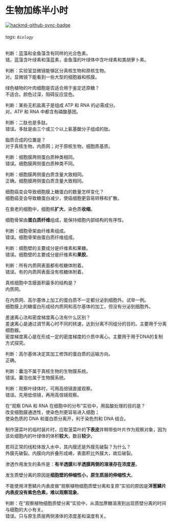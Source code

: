 # 生物加练半小时

[![hackmd-github-sync-badge](https://hackmd.io/pnGWVa__RLmJsp7lRCmaBg/badge)](https://hackmd.io/pnGWVa__RLmJsp7lRCmaBg)

###### tags: `Biology`

判断：蓝藻和金鱼藻含有同样的光合色素。  
错。蓝藻含叶绿素和藻蓝素，金鱼藻的叶绿体中含叶绿素和类胡萝卜素。

判断：实验室显微镜能够区分真核生物和原核生物。  
对。显微镜下能看到一些大型的细胞器和核膜。

绿色植物的叶肉细胞是否适合用于鉴定还原糖？  
不适合。颜色过深，阻碍反应显色。

判断：某些无机盐离子是组成 ATP 和 RNA 的必需成分。  
对。ATP 和 RNA 中都含有磷酸基团。

判断：二肽也是多肽。  
错误。多肽是由三个或三个以上氨基酸分子组成的肽。

脂质合成的位置是？  
对于真核生物，内质网；对于原核生物，细胞质基质。

判断：细胞膜两侧蛋白质种类相同。  
错误。细胞膜两侧蛋白质种类不同。

判断：细胞膜两侧蛋白质含量大致相同。  
正确。细胞膜两侧蛋白质含量大致相同。

细胞癌变会导致细胞膜上糖蛋白的数量怎样变化？  
细胞癌变会导致糖蛋白减少，使癌细胞更容易转移和扩散。

在衰老的细胞中，细胞核**扩大**，染色质**收缩**。

细胞骨架由**蛋白质纤维**组成，能保持细胞内部结构的有序性。

判断：细胞骨架由纤维素组成。  
错误。细胞骨架由蛋白质纤维组成。

判断：细胞壁的主要成分是纤维素和果糖。  
错误。细胞壁的主要成分是纤维素和**果胶**。

判断：所有内质网表面都有核糖体附着。  
错误。有的内质网表面没有核糖体附着。

真核细胞中含膜面积最多的结构是？  
内质网。

在内质网、高尔基体上加工的蛋白质不一定都分泌到细胞外。试举一例。  
细胞膜上的糖蛋白形成经内质网和高尔基体的加工，但没有分泌到细胞外。

差速离心法和密度梯度离心法有什么区别？  
差速离心是通过调节离心时不同的转速，达到分离不同组分的目的。主要用于分离细胞器。  
密度梯度离心是在形成一定的密度梯度的介质中离心。主要用于用于DNA的复制方式探究。

判断：高尔基体决定其加工修饰的蛋白质的运输方向。  
正确。

判断：囊泡不属于真核生物的生物膜系统。  
错误。囊泡也属于生物膜系统。

判断：观察叶绿体时，可用高倍镜直接观察。  
错误。先用低倍镜，再用高倍镜观察。

在“观察 DNA 和 RNA 在细胞中的分布”实验中，用盐酸处理的目的是？  
改变细胞膜通透性，使染色剂更容易进入细胞；  
使染色质的 DNA 和蛋白质分离开，利于染色剂和 DNA 结合。

制作菠菜叶的临时装片时，应取菠菜叶的**下表皮**并稍带些叶片作为观察对象，因为该处细胞内的叶绿体的体积**较大**，数目**较少**。

若将正常的线粒体放入水中，其内膜还是外膜先破裂？为什么？  
外膜先破裂。内膜向内折叠形成嵴，表面积比外膜大，故后破裂。

渗透作用发生的条件是：**有半透膜**和**半透膜两侧的溶液存在浓度差**。

发生质壁分离的原因是**细胞壁的伸缩性小，原生质层的伸缩性大**。

不能使用洋葱鳞片内表皮做“观察植物细胞质壁分离和复原”实验的原因是**洋葱鳞片内表皮没有紫色色素，难以观察现象**。

判断：在“观察植物细胞质壁分离”实验中，从滴加蔗糖溶液到出现质壁分离的时间与细胞的大小有关。  
错误。只与原生质层两侧液体的浓度差和温度有关。